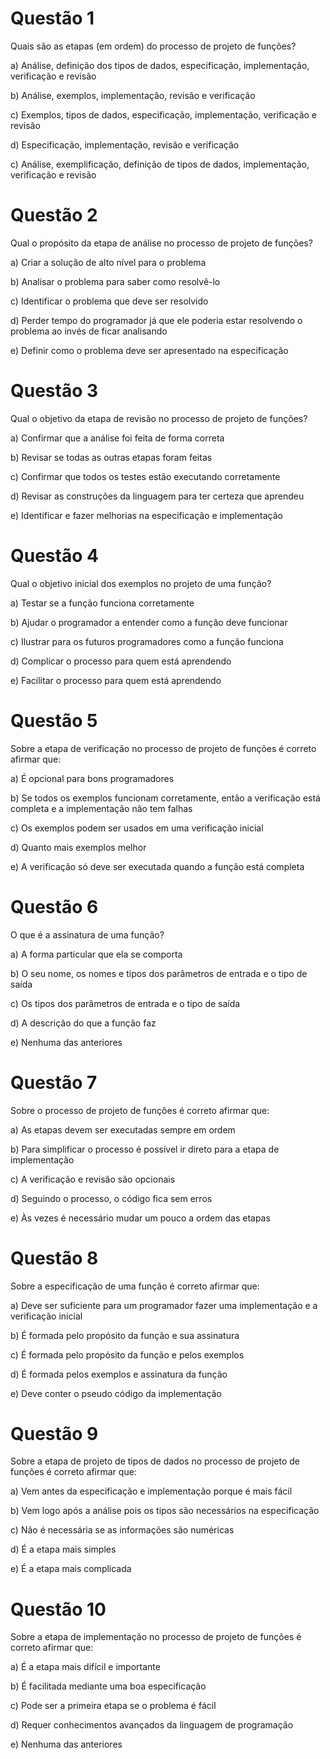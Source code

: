 # Questão 1

Quais são as etapas (em ordem) do processo de projeto de funções?

a) Análise, definição dos tipos de dados, especificação, implementação, verificação e revisão

b) Análise, exemplos, implementação, revisão e verificação

c) Exemplos, tipos de dados, especificação, implementação, verificação e revisão

d) Especificação, implementação, revisão e verificação

c) Análise, exemplificação, definição de tipos de dados, implementação, verificação e revisão


# Questão 2

Qual o propósito da etapa de análise no processo de projeto de funções?

a) Criar a solução de alto nível para o problema

b) Analisar o problema para saber como resolvê-lo

c) Identificar o problema que deve ser resolvido

d) Perder tempo do programador já que ele poderia estar resolvendo o problema ao invés de ficar analisando

e) Definir como o problema deve ser apresentado na especificação


# Questão 3

Qual o objetivo da etapa de revisão no processo de projeto de funções?

a) Confirmar que a análise foi feita de forma correta

b) Revisar se todas as outras etapas foram feitas

c) Confirmar que todos os testes estão executando corretamente

d) Revisar as construções da linguagem para ter certeza que aprendeu

e) Identificar e fazer melhorias na especificação e implementação


# Questão 4

Qual o objetivo inicial dos exemplos no projeto de uma função?

a) Testar se a função funciona corretamente

b) Ajudar o programador a entender como a função deve funcionar

c) Ilustrar para os futuros programadores como a função funciona

d) Complicar o processo para quem está aprendendo

e) Facilitar o processo para quem está aprendendo


# Questão 5

Sobre a etapa de verificação no processo de projeto de funções é correto afirmar que:

a) É opcional para bons programadores

b) Se todos os exemplos funcionam corretamente, então a verificação está completa e a implementação não tem falhas

c) Os exemplos podem ser usados em uma verificação inicial

d) Quanto mais exemplos melhor

e) A verificação só deve ser executada quando a função está completa


# Questão 6

O que é a assinatura de uma função?

a) A forma particular que ela se comporta

b) O seu nome, os nomes e tipos dos parâmetros de entrada e o tipo de saída

c) Os tipos dos parâmetros de entrada e o tipo de saída

d) A descrição do que a função faz

e) Nenhuma das anteriores


# Questão 7

Sobre o processo de projeto de funções é correto afirmar que:

a) As etapas devem ser executadas sempre em ordem

b) Para simplificar o processo é possível ir direto para a etapa de implementação

c) A verificação e revisão são opcionais

d) Seguindo o processo, o código fica sem erros

e) Às vezes é necessário mudar um pouco a ordem das etapas


# Questão 8

Sobre a especificação de uma função é correto afirmar que:

a) Deve ser suficiente para um programador fazer uma implementação e a verificação inicial

b) É formada pelo propósito da função e sua assinatura

c) É formada pelo propósito da função e pelos exemplos

d) É formada pelos exemplos e assinatura da função

e) Deve conter o pseudo código da implementação


# Questão 9

Sobre a etapa de projeto de tipos de dados no processo de projeto de funções é correto afirmar que:

a) Vem antes da especificação e implementação porque é mais fácil

b) Vem logo após a análise pois os tipos são necessários na especificação

c) Não é necessária se as informações são numéricas

d) É a etapa mais simples

e) É a etapa mais complicada


# Questão 10

Sobre a etapa de implementação no processo de projeto de funções é correto afirmar que:

a) É a etapa mais difícil e importante

b) É facilitada mediante uma boa especificação

c) Pode ser a primeira etapa se o problema é fácil

d) Requer conhecimentos avançados da linguagem de programação

e) Nenhuma das anteriores
